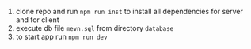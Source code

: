 1. clone repo and run `npm run inst` to install all dependencies for server and for client
2. execute db file `mevn.sql` from directory `database`
3. to start app run `npm run dev`
